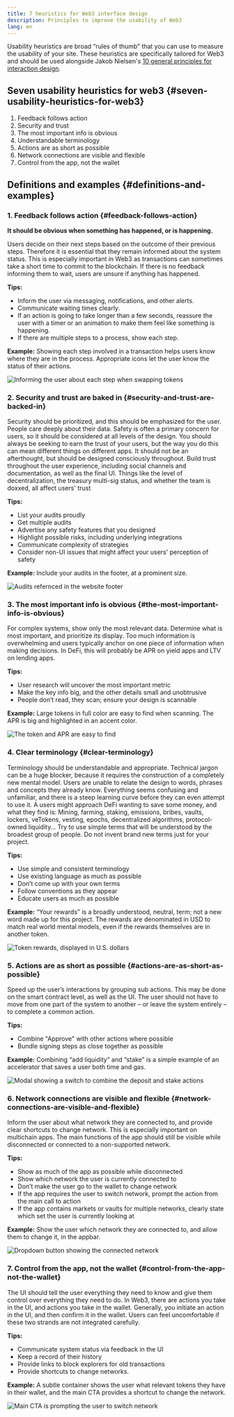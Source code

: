 ```yaml
---
title: 7 heuristics for Web3 interface design
description: Principles to improve the usability of Web3
lang: en
---
```


Usability heuristics are broad “rules of thumb” that you can use to measure the usability of your site.
These heuristics are specifically tailored for Web3 and should be used alongside Jakob Nielsen's [10 general principles for interaction design](https://www.nngroup.com/articles/ten-usability-heuristics/).

## Seven usability heuristics for web3 {#seven-usability-heuristics-for-web3}

1. Feedback follows action
2. Security and trust
3. The most important info is obvious
4. Understandable terminology
5. Actions are as short as possible
6. Network connections are visible and flexible
7. Control from the app, not the wallet


## Definitions and examples {#definitions-and-examples}

### 1. Feedback follows action {#feedback-follows-action}

**It should be obvious when something has happened, or is happening.**

Users decide on their next steps based on the outcome of their previous steps. Therefore it is essential that they remain informed about the system status. This is especially important in Web3 as transactions can sometimes take a short time to commit to the blockchain. If there is no feedback informing them to wait, users are unsure if anything has happened.

**Tips:** 
- Inform the user via messaging, notifications, and other alerts.
- Communicate waiting times clearly.
- If an action is going to take longer than a few seconds, reassure the user with a timer or an animation to make them feel like something is happening.
- If there are multiple steps to a process, show each step.

**Example:**
Showing each step involved in a transaction helps users know where they are in the process. Appropriate icons let the user know the status of their actions.

![Informing the user about each step when swapping tokens](./Image1.png)

### 2. Security and trust are baked in {#security-and-trust-are-backed-in}

Security should be prioritized, and this should be emphasized for the user. 
People care deeply about their data. Safety is often a primary concern for users, so it should be considered at all levels of the design. You should always be seeking to earn the trust of your users, but the way you do this can mean different things on different apps. It should not be an afterthought, but should be designed consciously throughout. Build trust throughout the user experience, including social channels and documentation, as well as the final UI. Things like the level of decentralization, the treasury multi-sig status, and whether the team is doxxed, all affect users' trust

**Tips:**
- List your audits proudly
- Get multiple audits
- Advertise any safety features that you designed
- Highlight possible risks, including underlying integrations
- Communicate complexity of strategies
- Consider non-UI issues that might affect your users' perception of safety

**Example:** 
Include your audits in the footer, at a prominent size.

![Audits refernced in the website footer](./Image2.png)

### 3. The most important info is obvious {#the-most-important-info-is-obvious}

For complex systems, show only the most relevant data. Determine what is most important, and prioritize its display. 
Too much information is overwhelming and users typically anchor on one piece of information when making decisions. In DeFi, this will probably be APR on yield apps and LTV on lending apps.

**Tips:**
- User research will uncover the most important metric
- Make the key info big, and the other details small and unobtrusive
- People don’t read, they scan; ensure your design is scannable

**Example:** Large tokens in full color are easy to find when scanning. The APR is big and highlighted in an accent color.

![The token and APR are easy to find](./Image3.png)

### 4. Clear terminology {#clear-terminology}

Terminology should be understandable and appropriate.
Technical jargon can be a huge blocker, because it requires the construction of a completely new mental model. Users are unable to relate the design to words, phrases and concepts they already know. Everything seems confusing and unfamiliar, and there is a steep learning curve before they can even attempt to use it. A users might approach DeFi wanting to save some money, and what they find is: Mining, farming, staking, emissions, bribes, vaults, lockers, veTokens, vesting, epochs, decentralized algorithms, protocol-owned liquidity…
Try to use simple terms that will be understood by the broadest group of people. Do not invent brand new terms just for your project.

**Tips:**
- Use simple and consistent terminology
- Use existing language as much as possible
- Don’t come up with your own terms
- Follow conventions as they appear
- Educate users as much as possible

**Example:**
“Your rewards” is a broadly understood, neutral, term; not a new word made up for this project. The rewards are denominated in USD to match real world mental models, even if the rewards themselves are in another token.

![Token rewards, displayed in U.S. dollars](./Image4.png)

### 5. Actions are as short as possible {#actions-are-as-short-as-possible}

Speed up the user’s interactions by grouping sub actions. 
This may be done on the smart contract level, as well as the UI. The user should not have to move from one part of the system to another – or leave the system entirely – to complete a common action. 

**Tips:**
- Combine "Approve" with other actions where possible
- Bundle signing steps as close together as possible

**Example:** Combining “add liquidity” and “stake” is a simple example of an accelerator that saves a user both time and gas.

![Modal showing a switch to combine the deposit and stake actions](./Image5.png)

### 6. Network connections are visible and flexible {#network-connections-are-visible-and-flexible}

Inform the user about what network they are connected to, and provide clear shortcuts to change network. 
This is especially important on multichain apps. The main functions of the app should still be visible while disconnected or connected to a non-supported network.

**Tips:**
- Show as much of the app as possible while disconnected
- Show which network the user is currently connected to
- Don’t make the user go to the wallet to change network
- If the app requires the user to switch network, prompt the action from the main call to action
- If the app contains markets or vaults for multiple networks, clearly state which set the user is currently looking at

**Example:** Show the user which network they are connected to, and allow them to change it,  in the appbar.

![Dropdown button showing the connected network](./Image6.png)

### 7. Control from the app, not the wallet {#control-from-the-app-not-the-wallet}

The UI should tell the user everything they need to know and give them control over everything they need to do. 
In Web3, there are actions you take in the UI, and actions you take in the wallet. Generally, you initiate an action in the UI, and then confirm it in the wallet. Users can feel uncomfortable if these two strands are not integrated carefully.

**Tips:**
- Communicate system status via feedback in the UI
- Keep a record of their history
- Provide links to block explorers for old transactions
- Provide shortcuts to change networks. 

**Example:** A subtle container shows the user what relevant tokens they have in their wallet, and the main CTA provides a shortcut to change the network.

![Main CTA is prompting the user to switch network](./Image7.png)
